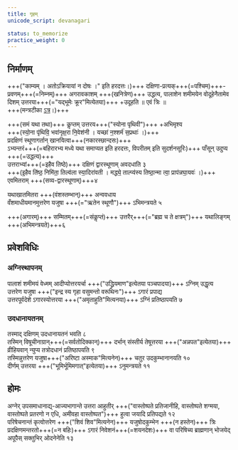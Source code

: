 ```yaml
---
title: गृहम्
unicode_script: devanagari

status: to_memorize
practice_weight: 0
---
```


## निर्माणम्
+++("काम्यम् । अतोऽक्रियायां न दोषः ।" इति हरदत्तः।)+++
दक्षिणा-प्रत्यक्+++(=पश्चिम)+++-प्रवणम्+++(=निम्नम्)+++ अगरावकाशम् +++(खनित्रेण)+++ उद्धत्य, पालाशेन शमीमयेन वोदूहेनैतामेव दिशम् उत्तरया+++(="यद्भूमेः क्रूर"मित्येतया)+++ +उदूहति ॥ एवं त्रिः ॥  
+++(मन्त्रटीका [ऽत्र](../../../../../../../mantraH/worlds/Rk/yad_bhUmeH/)।)+++

+++(समं यथा तथा)+++ कॢप्तम् उत्तरय+++("स्योना पृथिवी")+++ +अभिमृश्य  
+++(स्यो॒ना पृ॑थिवि॒ भवा॑नृक्ष॒रा नि॒वेश॑नी । यच्छा॑ न॒श्शर्म॑ स॒प्रथाः॑ ।)+++  
प्रदक्षिणं स्थूणागर्तान् खानयित्वा+++(नकारस्छान्दसः)+++  
ऽभ्यन्तरं+++(=बहिरारभ्य मध्ये यथा समाप्यत इति हरदत्तः, विपरीतम् इति सुदर्शनसूरिः)+++ पाँसून् उदुप्य +++(=उद्धत्य)+++  
उत्तराभ्यां+++(=इहैव तिष्ठे)+++ दक्षिणं द्वारस्थूणाम् अवदधाति ३  
+++(इ॒हैव ति॑ष्ठ॒ निमि॑ता॒ तिल्व॑ला स्या॒दिरा॑वती । मद्ध्ये॒ ताल्प्य॑स्य तिष्ठा॒न्मा त्वा॒ प्राप॑न्नघा॒यवः॑ ।)+++  
एवमितराम् +++(सव्य-द्वारस्थूणाम्)+++४

यथाखातमितरा +++(वंशस्तम्भान्)+++ अन्ववधाय  
वँशमाधीयमानमुत्तरेण यजुषा +++(="ऋतेन स्थूणौ")+++ ऽभिमन्त्रयते ५

+++(अगारम्)+++ सम्मितम्+++(=संकॢप्तं)+++ उत्तरैर्+++(="ब्रह्म च ते क्षत्रम्")+++ यथालिङ्गम् +++(अभिमन्त्रयते)+++६

## प्रवेशविधिः

### अग्निस्थापनम्
पालाशं शमीमयं वेध्मम् आदीप्योत्तरयर्चा +++("उद्ध्रियमाण"इत्येतया पञ्चपादया)+++ ऽग्निम् उद्धृत्य  
उत्तरेण यजुषा +++("इन्द्र स्य गृहा वसुमन्तो वरूथिनः")+++ ऽगारं प्रपाद्य  
उत्तरपूर्वदेशे ऽगारस्योत्तरया +++("अमृताहुति"मित्यनया)+++ ऽग्निं प्रतिष्ठापयति ७

### उदधानायतनम्
तस्माद् दक्षिणम् उदधानायतनं भवति ८  
तस्मिन् विषूचीनाग्रान्+++(=सर्वतोदिक्कान्)+++ दर्भान् संस्तीर्य तेषूत्तरया +++("अन्नपत"इत्येतया)+++ व्रीहियवान् न्युप्य तत्रोदधानं प्रतिष्ठापयति ९  
तस्मिन्नुत्तरेण यजुषा+++("अरिष्टा अस्माक"मित्यनेन)+++ चतुर उदकुम्भानानयति १०  
दीर्णम् उत्तरया +++("भूमिर्भूमिमगात्"इत्येतया)+++ ऽनुमन्त्रयते ११  

## होमः
अग्नेर् उपसमाधानाद्य्-आज्यभागान्ते उत्तरा आहुतीर् +++("वास्तोष्पते प्रतिजानीहि, वास्तोष्पते शग्मया, वास्तोष्पते प्रतरणो न एधि, अमीवहा वास्तोष्पत")+++ हुत्वा जयादि प्रतिपद्यते १२  
परिषेचनान्तं कृत्वोत्तरेण +++("शिवं शिव"मित्यनेन)+++ यजुषोदकुम्भेन +++(न हस्तेन)+++ त्रिः प्रदक्षिणमन्तरतो+++(=न बहिः)+++ ऽगारं निवेशनं+++(=शयनदेशः)+++ वा परिषिच्य ब्राह्मणान् भोजयेद् अपूपैस् सक्तुभिर् ओदनेनेति १३